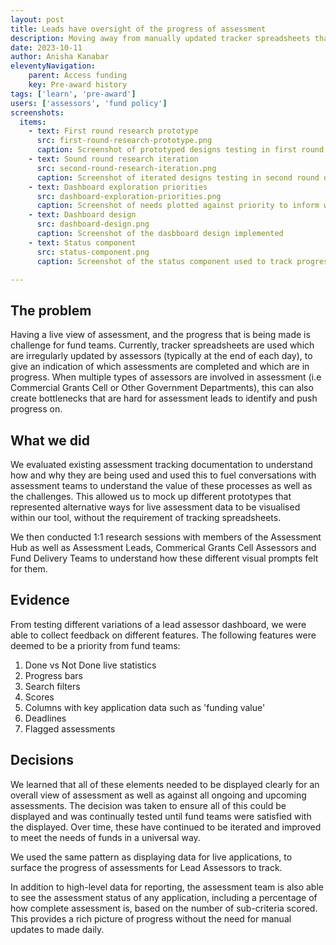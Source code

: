 ```yaml
---
layout: post
title: Leads have oversight of the progress of assessment
description: Moving away from manually updated tracker spreadsheets that were prone to error or data loss.
date: 2023-10-11
author: Anisha Kanabar
eleventyNavigation:
    parent: Access funding
    key: Pre-award history
tags: ['learn', 'pre-award'] 
users: ['assessors', 'fund policy']
screenshots:
  items:
    - text: First round research prototype
      src: first-round-research-prototype.png
      caption: Screenshot of prototyped designs testing in first round of research
    - text: Sound round research iteration
      src: second-round-research-iteration.png
      caption: Screenshot of iterated designs testing in second round of research
    - text: Dashboard exploration priorities
      src: dashboard-exploration-priorities.png
      caption: Screenshot of needs plotted against priority to inform what was needed from the implemented design
    - text: Dashboard design
      src: dashboard-design.png
      caption: Screenshot of the dasbboard design implemented
    - text: Status component
      src: status-component.png
      caption: Screenshot of the status component used to track progress of assessments

---
```


## The problem

Having a live view of assessment, and the progress that is being made is challenge for fund teams. Currently, tracker spreadsheets are used which are irregularly updated by assessors (typically at the end of each day), to give an indication of which assessments are completed and which are in progress. When multiple types of assessors are involved in assessment (i.e Commercial Grants Cell or Other Government Departments), this can also create bottlenecks that are hard for assessment leads to identify and push progress on. 

## What we did

We evaluated existing assessment tracking documentation to understand how and why they are being used and used this to fuel conversations with assessment teams to understand the value of these processes as well as the challenges. This allowed us to mock up different prototypes that represented alternative ways for live assessment data to be visualised within our tool, without the requirement of tracking spreadsheets. 

We then conducted 1:1 research sessions with members of the Assessment Hub as well as Assessment Leads, Commerical Grants Cell Assessors and Fund Delivery Teams to understand how these different visual prompts felt for them. 

## Evidence

From testing different variations of a lead assessor dashboard, we were able to collect feedback on different features. The following features were deemed to be a priority from fund teams:

1. Done vs Not Done live statistics
2. Progress bars
3. Search filters
4. Scores
5. Columns with key application data such as 'funding value'
6. Deadlines
7. Flagged assessments

## Decisions

We learned that all of these elements needed to be displayed clearly for an overall view of assessment as well as against all ongoing and upcoming assessments. The decision was taken to ensure all of this could be displayed and was continually tested until fund teams were satisfied with the displayed. Over time, these have continued to be iterated and improved to meet the needs of funds in a universal way. 

We used the same pattern as displaying data for live applications, to surface the progress of assessments for Lead Assessors to track.

In addition to high-level data for reporting, the assessment team is also able to see the assessment status of any application, including a percentage of how complete assessment is, based on the number of sub-criteria scored. This provides a rich picture of progress without the need for manual updates to made daily. 